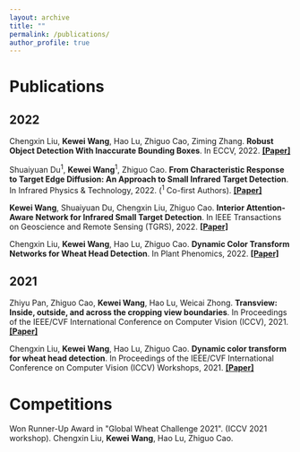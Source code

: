 ```yaml
---
layout: archive
title: ""
permalink: /publications/
author_profile: true
---
```

# Publications
## 2022
Chengxin Liu, **Kewei Wang**, Hao Lu, Zhiguo Cao, Ziming Zhang. **Robust Object Detection With Inaccurate Bounding Boxes**. In ECCV, 2022. [**[Paper]**](https://arxiv.org/abs/2207.09697)

Shuaiyuan Du$^1$, **Kewei Wang**$^1$, Zhiguo Cao. **From Characteristic Response to Target Edge Diffusion: An Approach to Small Infrared Target Detection**. In Infrared Physics & Technology, 2022. ($^1$ Co-first Authors). [**[Paper]**](https://www.sciencedirect.com/science/article/pii/S1350449522001955)

**Kewei Wang**, Shuaiyuan Du, Chengxin Liu, Zhiguo Cao. **Interior Attention-Aware Network for Infrared Small Target Detection**. In IEEE Transactions on Geoscience and Remote Sensing (TGRS), 2022. [**[Paper]**](https://ieeexplore.ieee.org/abstract/document/9745054/)

Chengxin Liu, **Kewei Wang**, Hao Lu, Zhiguo Cao. **Dynamic Color Transform Networks for Wheat Head Detection**. In Plant Phenomics, 2022. [**[Paper]**](https://downloads.spj.sciencemag.org/plantphenomics/2022/9818452.pdf)

## 2021
Zhiyu Pan, Zhiguo Cao, **Kewei Wang**, Hao Lu, Weicai Zhong. **Transview: Inside, outside, and across the cropping view boundaries**. In Proceedings of the IEEE/CVF International Conference on Computer Vision (ICCV), 2021. [**[Paper]**](https://openaccess.thecvf.com/content/ICCV2021/html/Pan_TransView_Inside_Outside_and_Across_the_Cropping_View_Boundaries_ICCV_2021_paper.html)

Chengxin Liu, **Kewei Wang**, Hao Lu, Zhiguo Cao. **Dynamic color transform for wheat head detection**. In Proceedings of the IEEE/CVF International Conference on Computer Vision (ICCV) Workshops, 2021. [**[Paper]**](https://openaccess.thecvf.com/content/ICCV2021W/CVPPA/html/Liu_Dynamic_Color_Transform_for_Wheat_Head_Detection_ICCVW_2021_paper.html)

# Competitions
Won Runner-Up Award in "Global Wheat Challenge 2021". (ICCV 2021 workshop). Chengxin Liu, **Kewei Wang**, Hao Lu, Zhiguo Cao.



